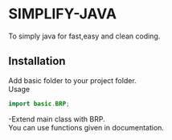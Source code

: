 # SIMPLIFY-JAVA
To simply java for fast,easy and clean coding.

## Installation

Add basic folder to your project folder.<br>
Usage<br>
```java
import basic.BRP;
```
-Extend main class with BRP.<br>
You can use functions given in documentation.

